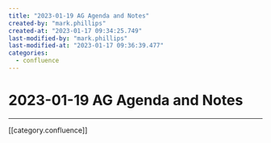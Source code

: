 ```yaml
---
title: "2023-01-19 AG Agenda and Notes"
created-by: "mark.phillips"
created-at: "2023-01-17 09:34:25.749"
last-modified-by: "mark.phillips"
last-modified-at: "2023-01-17 09:36:39.477"
categories:
  - confluence
---
```


# 2023-01-19 AG Agenda and Notes


---

[[category.confluence]]
